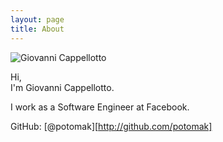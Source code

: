```yaml
---
layout: page
title: About
---
```


![Giovanni Cappellotto](/assets/me.jpg)

Hi,<br>
I'm Giovanni Cappellotto.

I work as a Software Engineer at Facebook.

GitHub: [@potomak][http://github.com/potomak]
